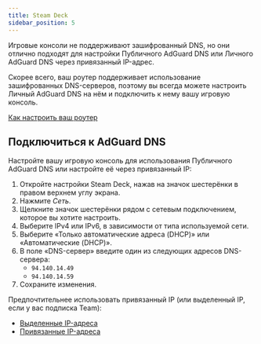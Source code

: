 ```yaml
---
title: Steam Deck
sidebar_position: 5
---
```


Игровые консоли не поддерживают зашифрованный DNS, но они отлично подходят для настройки Публичного AdGuard DNS или Личного AdGuard DNS через привязанный IP-адрес.

Скорее всего, ваш роутер поддерживает использование зашифрованных DNS-серверов, поэтому вы всегда можете настроить Личный AdGuard DNS на нём и подключить к нему вашу игровую консоль.

[Как настроить ваш роутер](/private-dns/connect-devices/routers/routers.md)

## Подключиться к AdGuard DNS

Настройте вашу игровую консоль для использования Публичного AdGuard DNS или настройте её через привязанный IP:

1. Откройте настройки Steam Deck, нажав на значок шестерёнки в правом верхнем углу экрана.
2. Нажмите _Сеть_.
3. Щелкните значок шестерёнки рядом с сетевым подключением, которое вы хотите настроить.
4. Выберите IPv4 или IPv6, в зависимости от типа используемой сети.
5. Выберите «Только автоматические адреса (DHCP)» или «Автоматические (DHCP)».
6. В поле «DNS-сервер» введите один из следующих адресов DNS-сервера:
    - `94.140.14.49`
    - `94.140.14.59`
7. Сохраните изменения.

Предпочтительнее использовать привязанный IP (или выделенный IP, если у вас подписка Team):

- [Выделенные IP-адреса](/private-dns/connect-devices/other-options/dedicated-ip.md)
- [Привязанные IP-адреса](/private-dns/connect-devices/other-options/linked-ip.md)

